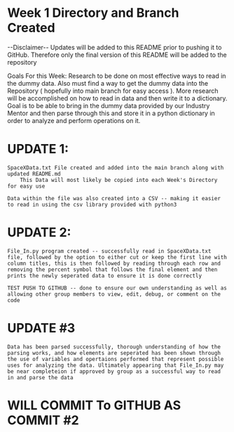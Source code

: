 # Week 1 Directory and Branch Created

--Disclaimer--
Updates will be added to this README prior to pushing it to GitHub. Therefore only the final version of this README will be added to the repository

Goals For this Week:
    Research to be done on most effective ways to read in the dummy data. Also must find a way to get the dummy data into the Repository ( hopefully into main branch for easy access ). More research will be accomplished on how to read in data and then write it to a dictionary. Goal is to be able to bring in the dummy data provided by our Industry Mentor and then parse through this and store it in a python dictionary in order to analyze and perform operations on it.

# UPDATE 1:
    SpaceXData.txt File created and added into the main branch along with updated README.md
        This Data will most likely be copied into each Week's Directory for easy use

    Data within the file was also created into a CSV -- making it easier to read in using the csv library provided with python3

# UPDATE 2:
    File_In.py program created -- successfully read in SpaceXData.txt file, followed by the option to either cut or keep the first line with column titles, this is then followed by reading through each row and removing the percent symbol that follows the final element and then prints the newly seperated data to ensure it is done correctly 

    TEST PUSH TO GITHUB -- done to ensure our own understanding as well as allowing other group members to view, edit, debug, or comment on the code

# UPDATE #3
    Data has been parsed successfully, thorough understanding of how the parsing works, and how elements are seperated has been shown through the use of variables and opertaions performed that represent possible uses for analyzing the data. Ultimately appearing that File_In.py may be near completeion if approved by group as a successful way to read in and parse the data

# WILL COMMIT To GITHUB AS COMMIT #2
